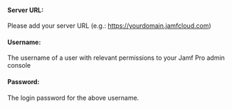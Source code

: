 
#### Server URL:
Please add your server URL (e.g.: https://yourdomain.jamfcloud.com)
#### Username:
The username of a user with relevant permissions to your Jamf Pro admin console
#### Password:
The login password for the above username.

